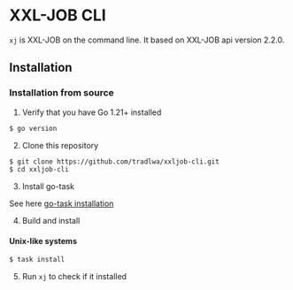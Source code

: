 # XXL-JOB CLI

`xj` is XXL-JOB on the command line. It based on XXL-JOB api version 2.2.0.

## Installation

### Installation from source

1. Verify that you have Go 1.21+ installed

```sh
$ go version
```

2. Clone this repository

```sh
$ git clone https://github.com/tradlwa/xxljob-cli.git
$ cd xxljob-cli
```

3. Install go-task

See here [go-task installation](https://taskfile.dev/installation/)

4. Build and install

#### Unix-like systems

```sh
$ task install
```

5. Run `xj` to check if it installed
